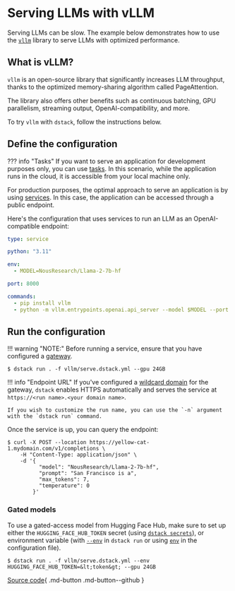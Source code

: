 # Serving LLMs with vLLM

Serving LLMs can be slow. The example below demonstrates how to use the 
[`vllm`](https://vllm.ai/) library to serve LLMs with optimized performance.

## What is vLLM?

`vllm` is an open-source library that significantly increases LLM throughput, thanks to the optimized memory-sharing
algorithm called PageAttention.

The library also offers other benefits such as continuous batching, 
GPU parallelism, streaming output, OpenAI-compatibility, and more.

To try `vllm` with `dstack`, follow the instructions below.

## Define the configuration

??? info "Tasks"
    If you want to serve an application for development purposes only, you can use 
    [tasks](../docs/guides/services.md). 
    In this scenario, while the application runs in the cloud, 
    it is accessible from your local machine only.

For production purposes, the optimal approach to serve an application is by using 
[services](../docs/guides/services.md). In this case, the application can be accessed through a public endpoint.

Here's the configuration that uses services to run an LLM as an OpenAI-compatible endpoint:

<div editor-title="vllm/serve.dstack.yml"> 

```yaml
type: service

python: "3.11"

env:
  - MODEL=NousResearch/Llama-2-7b-hf

port: 8000

commands:
  - pip install vllm
  - python -m vllm.entrypoints.openai.api_server --model $MODEL --port 8000
```

</div>

## Run the configuration

!!! warning "NOTE:"
    Before running a service, ensure that you have configured a [gateway](../docs/guides/clouds.md#configuring-gateways).

<div class="termy">

```shell
$ dstack run . -f vllm/serve.dstack.yml --gpu 24GB
```

</div>

!!! info "Endpoint URL"
    If you've configured a [wildcard domain](clouds.md#configuring-gateways) for the gateway, 
    `dstack` enables HTTPS automatically and serves the service at 
    `https://<run name>.<your domain name>`.

    If you wish to customize the run name, you can use the `-n` argument with the `dstack run` command.

Once the service is up, you can query the endpoint:

<div class="termy">

```shell
$ curl -X POST --location https://yellow-cat-1.mydomain.com/v1/completions \
    -H "Content-Type: application/json" \
    -d '{
          "model": "NousResearch/Llama-2-7b-hf",
          "prompt": "San Francisco is a",
          "max_tokens": 7,
          "temperature": 0
        }'
```

</div>

### Gated models

To use a gated-access model from Hugging Face Hub, make sure to set up either the `HUGGING_FACE_HUB_TOKEN` secret
(using [`dstack secrets`](../docs/reference/cli/secrets.md#dstack-secrets-add)),
or environment variable (with [`--env`](../docs/reference/cli/run.md#ENV) in `dstack run` or 
using [`env`](../docs/reference/dstack.yml/service.md#env) in the configuration file).

<div class="termy">

```shell
$ dstack run . -f vllm/serve.dstack.yml --env HUGGING_FACE_HUB_TOKEN=&lt;token&gt; --gpu 24GB
```
</div>

[Source code](https://github.com/dstackai/dstack-examples){ .md-button .md-button--github }